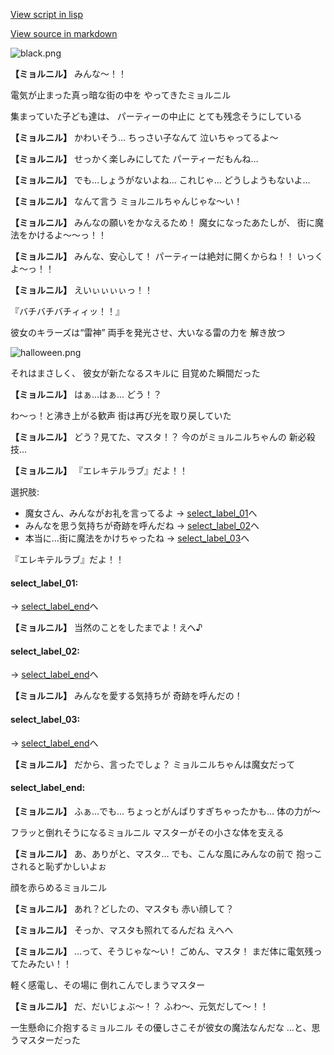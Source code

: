 [View script in lisp](../scripts/20015303.txt)

[View source in markdown](20015303.md)

![black.png](../images/backgrounds/black.png)

**【ミョルニル】**
みんな〜！！

電気が止まった真っ暗な街の中を
やってきたミョルニル

集まっていた子ども達は、
パーティーの中止に
とても残念そうにしている

**【ミョルニル】**
かわいそう…
ちっさい子なんて
泣いちゃってるよ〜

**【ミョルニル】**
せっかく楽しみにしてた
パーティーだもんね…

**【ミョルニル】**
でも…しょうがないよね…
これじゃ…
どうしようもないよ…

**【ミョルニル】**
なんて言う
ミョルニルちゃんじゃな〜い！

**【ミョルニル】**
みんなの願いをかなえるため！
魔女になったあたしが、
街に魔法をかけるよ〜〜っ！！

**【ミョルニル】**
みんな、安心して！
パーティーは絶対に開くからね！！
いっくよ〜っ！！

**【ミョルニル】**
えいぃぃぃぃっ！！

『バチバチバチィィッ！！』

彼女のキラーズは“雷神”
両手を発光させ、大いなる雷の力を
解き放つ

![halloween.png](../images/backgrounds/halloween.png)

それはまさしく、
彼女が新たなるスキルに
目覚めた瞬間だった

**【ミョルニル】**
はぁ…はぁ…
どう！？

わ〜っ！と沸き上がる歓声
街は再び光を取り戻していた

**【ミョルニル】**
どう？見てた、マスタ！？
今のがミョルニルちゃんの
新必殺技…

**【ミョルニル】**
『エレキテルラブ』だよ！！

選択肢:
- 魔女さん、みんながお礼を言ってるよ → [select_label_01](#select_label_01)へ
- みんなを思う気持ちが奇跡を呼んだね → [select_label_02](#select_label_02)へ
- 本当に…街に魔法をかけちゃったね → [select_label_03](#select_label_03)へ

『エレキテルラブ』だよ！！

#### select_label_01:
 → [select_label_end](#select_label_end)へ

**【ミョルニル】**
当然のことをしたまでよ！えへ♪

#### select_label_02:
 → [select_label_end](#select_label_end)へ

**【ミョルニル】**
みんなを愛する気持ちが
奇跡を呼んだの！

#### select_label_03:
 → [select_label_end](#select_label_end)へ

**【ミョルニル】**
だから、言ったでしょ？
ミョルニルちゃんは魔女だって

#### select_label_end:

**【ミョルニル】**
ふぁ…でも…
ちょっとがんばりすぎちゃったかも…
体の力が〜

フラッと倒れそうになるミョルニル
マスターがその小さな体を支える

**【ミョルニル】**
あ、ありがと、マスタ…
でも、こんな風にみんなの前で
抱っこされると恥ずかしいよぉ

顔を赤らめるミョルニル

**【ミョルニル】**
あれ？どしたの、マスタも
赤い顔して？

**【ミョルニル】**
そっか、マスタも照れてるんだね
えへへ

**【ミョルニル】**
…って、そうじゃな〜い！
ごめん、マスタ！
まだ体に電気残ってたみたい！！

軽く感電し、その場に
倒れこんでしまうマスター

**【ミョルニル】**
だ、だいじょぶ〜！？
ふわ〜、元気だして〜！！

一生懸命に介抱するミョルニル
その優しさこそが彼女の魔法なんだな
…と、思うマスターだった